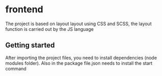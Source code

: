 # frontend
The project is based on layout layout using CSS and SCSS, the layout function is carried out by the JS language


## Getting started
After importing the project files, you need to install dependencies (node modules folder). Also in the package file.json needs to install the start command

